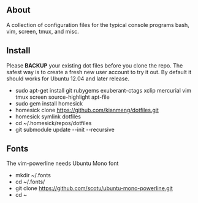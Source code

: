 About
-----
A collection of configuration files for the typical console programs bash, vim,
screen, tmux, and misc. 

Install
-------
Please **BACKUP** your existing dot files before you clone the repo. The safest
way is to create a fresh new user account to try it out. By default it should
works for Ubuntu 12.04 and later release.

* sudo apt-get install git rubygems exuberant-ctags xclip mercurial vim tmux screen source-highlight apt-file
* sudo gem install homesick
* homesick clone https://github.com/kianmeng/dotfiles.git
* homesick symlink dotfiles
* cd ~/.homesick/repos/dotfiles
* git submodule update --init --recursive

Fonts
-----
The vim-powerline needs Ubuntu Mono font

* mkdir ~/.fonts 
* cd ~/.fonts/ 
* git clone https://github.com/scotu/ubuntu-mono-powerline.git 
* cd ~
